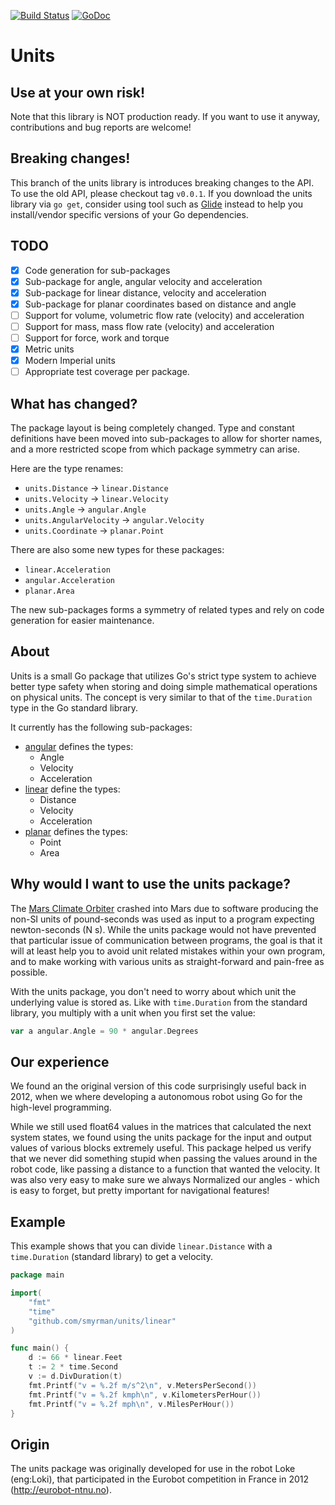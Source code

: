 [![Build Status](https://travis-ci.org/smyrman/units.svg?branch=master)](https://travis-ci.org/smyrman/units)
[![GoDoc](https://godoc.org/github.com/smyrman/units?status.svg)](http://godoc.org/github.com/smyrman/units)

# Units

## Use at your own risk!
Note that this library is NOT production ready. If you want to use it anyway, contributions and bug reports are welcome!

## Breaking changes!
This branch of the units library is introduces breaking changes to the API. To use the old API, please checkout
tag `v0.0.1`. If you download the units library via `go get`, consider using tool such as [Glide](http://glide.sh/)
instead to help you install/vendor specific versions of your Go dependencies.

## TODO

- [x] Code generation for sub-packages
- [x] Sub-package for angle, angular velocity and acceleration
- [x] Sub-package for linear distance, velocity and acceleration
- [x] Sub-package for planar coordinates based on distance and angle
- [ ] Support for volume, volumetric flow rate (velocity) and acceleration
- [ ] Support for mass, mass flow rate (velocity) and acceleration
- [ ] Support for force, work and torque
- [x] Metric units
- [x] Modern Imperial units
- [ ] Appropriate test coverage per package.

## What has changed?
The package layout is being completely changed. Type and constant definitions have been moved into sub-packages to allow
for shorter names, and a more restricted scope from which package symmetry can arise.

Here are the type renames:
- `units.Distance` -> `linear.Distance`
- `units.Velocity` -> `linear.Velocity`
- `units.Angle` -> `angular.Angle`
- `units.AngularVelocity` -> `angular.Velocity`
- `units.Coordinate` -> `planar.Point`

There are also some new types for these packages:
- `linear.Acceleration`
- `angular.Acceleration`
- `planar.Area`

The new sub-packages forms a symmetry of related types and rely on code generation for easier maintenance.

## About
Units is a small Go package that utilizes Go's strict type system to achieve better type safety when storing and doing
simple mathematical operations on physical units. The concept is very similar to that of the `time.Duration` type in the
Go standard library.

It currently has the following sub-packages:

- [angular](http://godoc.org/github.com/smyrman/units/angular) defines the types:
	- Angle
	- Velocity
	- Acceleration
- [linear](https://godoc.org/github.com/smyrman/units/linear) define the types:
	- Distance
	- Velocity
	- Acceleration
- [planar](https://godoc.org/github.com/smyrman/units/planar) defines the types:
	- Point
	- Area

## Why would I want to use the units package?
The [Mars Climate Orbiter](https://en.wikipedia.org/wiki/Mars_Climate_Orbiter) crashed into Mars due to software
producing the non-SI units of pound-seconds was used as input to a program expecting newton-seconds (N s). While the
units package would not have prevented that particular issue of communication between programs, the goal is that it
will at least help you to avoid unit related mistakes within your own program, and to make working with various units
as straight-forward and pain-free as possible.

With the units package, you don't need to worry about which unit the underlying value is stored as. Like with
`time.Duration` from the standard library, you multiply with a unit when you first set the value:

```go
var a angular.Angle = 90 * angular.Degrees
```

## Our experience
We found an the original version of this code surprisingly useful back in 2012, when we where developing a autonomous
robot using Go for the high-level programming.

While we still used float64 values in the matrices that calculated the next system states, we found using the units
package for the input and output values of various blocks extremely useful. This package helped us verify that we never
did something stupid when passing the values around in the robot code, like passing a distance to a function that wanted
the velocity. It was also very easy to make sure we always Normalized our angles - which is easy to forget, but pretty
important for navigational features!

## Example
This example shows that you can divide `linear.Distance` with a `time.Duration` (standard library) to get a velocity.

```go
package main

import(
	"fmt"
	"time"
	"github.com/smyrman/units/linear"
)

func main() {
	d := 66 * linear.Feet
	t := 2 * time.Second
	v := d.DivDuration(t)
	fmt.Printf("v = %.2f m/s^2\n", v.MetersPerSecond())
	fmt.Printf("v = %.2f kmph\n", v.KilometersPerHour())
	fmt.Printf("v = %.2f mph\n", v.MilesPerHour())
}
```

## Origin
The units package was originally developed for use in the robot Loke (eng:Loki), that participated in the Eurobot
competition in France in 2012 (http://eurobot-ntnu.no).
